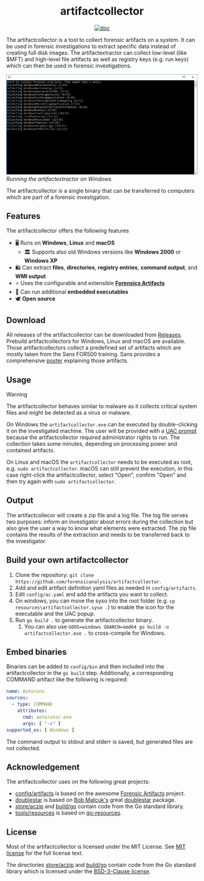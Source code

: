 <h1 align="center">artifactcollector</h1>

<p  align="center">
 <a href="https://godocs.io/github.com/forensicanalysis/artifactcollector"><img src="https://godocs.io/github.com/forensicanalysis/artifactcollector?status.svg" alt="doc" /></a>
</p>

The artifactcollector is a tool to collect forensic artifacts on a system. 
It can be used in forensic investigations to extract specific data instead of creating full disk images. 
The artifactextractor can collect low-level (like $MFT) 
and high-level file artifacts as well as registry keys (e.g. run keys) 
which can then be used in forensic investigations.

![Running the artifactextractor on Windows.](docs/ac.png)
_Running the artifactextractor on Windows._

The artifactcollector is a single binary that can be transferred to computers 
which are part of a forensic investigation.

## Features

The artifactcollector offers the following features

- ️🖥️ Runs on **Windows**, **Linux** and **macOS**
  - 🏛️ Supports also old Windows versions like **Windows 2000** or **Windows XP**
- 🛍️ Can extract **files**, **directories**, **registry entries**, **command output**, and **WMI output**
- ⭐ Uses the configurable and extensible [**Forensics Artifacts**](https://github.com/forensicanalysis/artifacts)
- 🧩 Can run additional **embedded executables**
- 🕊️ **Open source**

## Download

All releases of the artifactcollector can be downloaded from [Releases](https://github.com/forensicanalysis/artifactcollector/releases). 
Prebuild artifactcollectors for Windows, Linux and macOS are available. 
Those artifactcollectors collect a predefined set of artifacts which are mostly taken from the Sans FOR500 training. 
Sans provides a comprehensive [poster](https://www.sans.org/security-resources/posters/windows-forensic-analysis/170/download)
explaining those artifacts.

## Usage

> [!WARNING]
> The artifactcollector behaves similar to malware as it collects critical system files
> and might be detected as a virus or malware.

On Windows the `artifactcollector.exe` can be executed by double-clicking it on the investigated machine. 
The user will be provided with a [UAC prompt](https://en.wikipedia.org/wiki/User_Account_Control) because the
artifactcollector required administrator rights to run. 
The collection takes some minutes, depending on processing power and contained artifacts.

On Linux and macOS the `artifactcollector` needs to be executed as root, e.g. `sudo artifactcollector`. 
macOS can still prevent the execution, in this case right-click the artifactcollector, 
select "Open", confirm "Open" and then try again with `sudo artifactcollector`.

## Output

The artifactcollecor will create a zip file and a log file. 
The log file serves two purposes: 
inform an investigator about errors during the collection but
also give the user a way to know what elements were extracted. 
The zip file contains the results of the extraction and needs to be transferred back to the investigator.

## Build your own artifactcollector

1. Clone the repository: `git clone https://github.com/forensicanalysis/artifactcollector`.
2. Add and edit artifact definition yaml files as needed in `config/artifacts`.
3. Edit `config/ac.yaml` and add the artifacts you want to collect.
4. On windows, you can move the syso into the root folder (e.g. `cp resources\artifactcollector.syso .`)
   to enable the icon for the executable and the UAC popup.
5. Run `go build .` to generate the artifactcollector binary.
   1. You can also use `GOOS=windows GOARCH=amd64 go build -o artifactcollector.exe .` to cross-compile for Windows.

## Embed binaries

Binaries can be added to `config/bin` and then included into the artifactcollector
in the `go build` step. Additionally, a corresponding COMMAND artifact like
the following is required:

```yaml
name: Autoruns
sources:
  - type: COMMAND
    attributes:
      cmd: autorunsc.exe
      args: [ "-x" ]
supported_os: [ Windows ]
```

The command output to stdout and stderr is saved, but generated files are not collected.

## Acknowledgement

The artifactcollector uses on the following great projects:

- [config/artifacts](config/artifacts) is based on the awesome [Forensic Artifacts](https://github.com/ForensicArtifacts/artifacts) project.
- [doublestar](doublestar) is based on [Bob Matcuk's](https://github.com/bmatcuk) great [doublestar](https://github.com/bmatcuk/doublestar) package.
- [store/aczip](store/aczip) and [build/go](build/go) contain code from the Go standard library.
- [tools/resources](tools/resources) is based on [go-resources](https://github.com/omeid/go-resources).

## License

Most of the artifactcollector is licensed under the MIT License. See [MIT license](LICENSE) for the full license text.

The directories [store/aczip](store/aczip) and [build/go](build/go) contain code from the Go standard library
which is licensed under the [BSD-3-Clause license](LICENSE-BSD).
